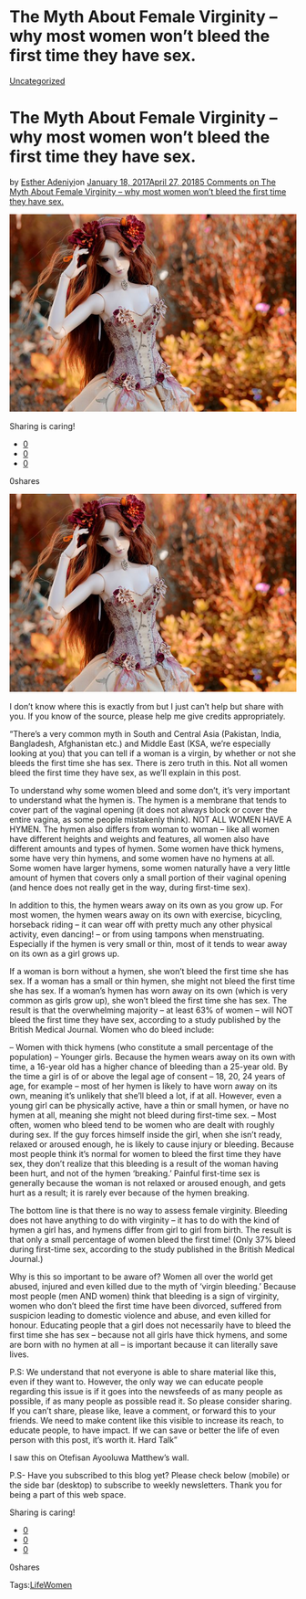 # The Myth About Female Virginity – why most women won’t bleed the first time they have sex.

[Uncategorized](https://estheradeniyi.com/category/uncategorized/)
# The Myth About Female Virginity &#x2013; why most women won&#x2019;t bleed the first time they have sex.

by [Esther Adeniyi](https://estheradeniyi.com/author/esther-adeniyi/)on [January 18, 2017April 27, 2018](https://estheradeniyi.com/the-myth-about-female-virginity-why/)[5 Comments on The Myth About Female Virginity &#x2013; why most women won&#x2019;t bleed the first time they have sex.](https://estheradeniyi.com/the-myth-about-female-virginity-why/#comments)

![](images/doll-1907768__480.jpg)

Sharing is caring!

- [0](https://www.facebook.com/sharer/sharer.php?u=https%3A%2F%2Festheradeniyi.com%2Fthe-myth-about-female-virginity-why%2F&amp;t=The%20Myth%20About%20Female%20Virginity%20-%20why%20most%20women%20won%27t%20bleed%20the%20first%20time%20they%20have%20sex.)
- [0](https://twitter.com/intent/tweet?text=The%20Myth%20About%20Female%20Virginity%20-%20why%20most%20women%20won%27t%20bleed%20the%20first%20time%20they%20have%20sex.&amp;url=https%3A%2F%2Festheradeniyi.com%2Fthe-myth-about-female-virginity-why%2F)
- [0](#)

0shares

[![](images/doll-1907768__480.jpg)](images/doll-1907768__480.jpg)

 I don&#x2019;t know where this is exactly from but I just can&#x2019;t help but share with you. If you know of the source, please help me give credits appropriately.

&#x201C;There&#x2019;s a very common myth in South and Central Asia (Pakistan, India, Bangladesh, Afghanistan etc.) and Middle East (KSA, we&#x2019;re especially looking at you) that you can tell if a woman is a virgin, by whether or not she bleeds the first time she has sex. There is zero truth in this. Not all women bleed the first time they have sex, as we&#x2019;ll explain in this post.

To understand why some women bleed and some don&#x2019;t, it&#x2019;s very important to understand what the hymen is. The hymen is a membrane that tends to cover part of the vaginal opening (it does not always block or cover the entire vagina, as some people mistakenly think). NOT ALL WOMEN HAVE A HYMEN. The hymen also differs from woman to woman &#x2013; like all women have different heights and weights and features, all women also have different amounts and types of hymen. Some women have thick hymens, some have very thin hymens, and some women have no hymens at all. Some women have larger hymens, some women naturally have a very little amount of hymen that covers only a small portion of their vaginal opening (and hence does not really get in the way, during first-time sex).

In addition to this, the hymen wears away on its own as you grow up. For most women, the hymen wears away on its own with exercise, bicycling, horseback riding &#x2013; it can wear off with pretty much any other physical activity, even dancing! &#x2013; or from using tampons when menstruating. Especially if the hymen is very small or thin, most of it tends to wear away on its own as a girl grows up.

If a woman is born without a hymen, she won&#x2019;t bleed the first time she has sex. If a woman has a small or thin hymen, she might not bleed the first time she has sex. If a woman&#x2019;s hymen has worn away on its own (which is very common as girls grow up), she won&#x2019;t bleed the first time she has sex. The result is that the overwhelming majority &#x2013; at least 63% of women &#x2013; will NOT bleed the first time they have sex, according to a study published by the British Medical Journal. Women who do bleed include:

&#x2013; Women with thick hymens (who constitute a small percentage of the population)
 &#x2013; Younger girls. Because the hymen wears away on its own with time, a 16-year old has a higher chance of bleeding than a 25-year old. By the time a girl is of or above the legal age of consent &#x2013; 18, 20, 24 years of age, for example &#x2013; most of her hymen is likely to have worn away on its own, meaning it&#x2019;s unlikely that she&#x2019;ll bleed a lot, if at all. However, even a young girl can be physically active, have a thin or small hymen, or have no hymen at all, meaning she might not bleed during first-time sex.
 &#x2013; Most often, women who bleed tend to be women who are dealt with roughly during sex. If the guy forces himself inside the girl, when she isn&#x2019;t ready, relaxed or aroused enough, he is likely to cause injury or bleeding. Because most people think it&#x2019;s normal for women to bleed the first time they have sex, they don&#x2019;t realize that this bleeding is a result of the woman having been hurt, and not of the hymen &#x2018;breaking.&#x2019; Painful first-time sex is generally because the woman is not relaxed or aroused enough, and gets hurt as a result; it is rarely ever because of the hymen breaking.

The bottom line is that there is no way to assess female virginity. Bleeding does not have anything to do with virginity &#x2013; it has to do with the kind of hymen a girl has, and hymens differ from girl to girl from birth. The result is that only a small percentage of women bleed the first time! (Only 37% bleed during first-time sex, according to the study published in the British Medical Journal.)

Why is this so important to be aware of? Women all over the world get abused, injured and even killed due to the myth of &#x2018;virgin bleeding.&#x2019; Because most people (men AND women) think that bleeding is a sign of virginity, women who don&#x2019;t bleed the first time have been divorced, suffered from suspicion leading to domestic violence and abuse, and even killed for honour. Educating people that a girl does not necessarily have to bleed the first time she has sex &#x2013; because not all girls have thick hymens, and some are born with no hymen at all &#x2013; is important because it can literally save lives.

P.S: We understand that not everyone is able to share material like this, even if they want to. However, the only way we can educate people regarding this issue is if it goes into the newsfeeds of as many people as possible, if as many people as possible read it. So please consider sharing. If you can&#x2019;t share, please like, leave a comment, or forward this to your friends. We need to make content like this visible to increase its reach, to educate people, to have impact. If we can save or better the life of even person with this post, it&#x2019;s worth it.
 Hard Talk&#x201D;

I saw this on Otefisan Ayooluwa Matthew&#x2019;s wall.

P.S- Have you subscribed to this blog yet? Please check below (mobile) or the side bar (desktop) to subscribe to weekly newsletters. Thank you for being a part of this web space.

Sharing is caring!

- [0](https://www.facebook.com/sharer/sharer.php?u=https%3A%2F%2Festheradeniyi.com%2Fthe-myth-about-female-virginity-why%2F&amp;t=The%20Myth%20About%20Female%20Virginity%20-%20why%20most%20women%20won%27t%20bleed%20the%20first%20time%20they%20have%20sex.)
- [0](https://twitter.com/intent/tweet?text=The%20Myth%20About%20Female%20Virginity%20-%20why%20most%20women%20won%27t%20bleed%20the%20first%20time%20they%20have%20sex.&amp;url=https%3A%2F%2Festheradeniyi.com%2Fthe-myth-about-female-virginity-why%2F)
- [0](#)

0shares

Tags:[Life](https://estheradeniyi.com/tag/life/)[Women](https://estheradeniyi.com/tag/women/)